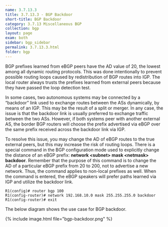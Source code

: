 ```yaml
---
name: 3.7.13.3
title: 3.7.13.3 - BGP Backdoor
short-title: BGP Backdoor
category: 3.7.13 Miscellaneous BGP
collection: bgp
layout: page
exam: both
sidebar: bgp_sidebar
permalink: 3.7.13.3.html
folder: bgp
---
```

BGP prefixes learned from eBGP peers have the AD value of 20, the lowest among all dynamic routing protocols. This was done intentionally to prevent possible routing loops caused by redistribution of BGP routes into IGP. The local router always trusts the prefixes learned from external peers because they have passed the loop detection test.

In some cases, two autonomous systems may be connected by a “backdoor” link used to exchange routes between the ASs dynamically, by means of an IGP. This may be the result of a split or merger. In any case, the issue is that the backdoor link is usually preferred to exchange traffic between the two ASs. However, if both systems peer with another external AS, the border BGP routers will choose the prefix advertised via eBGP over the same prefix received across the backdoor link via IGP.

To resolve this issue, you may change the AD of eBGP routes to the true external peers, but this may increase the risk of routing loops. There is a special command in the BGP configuration mode used to explicitly change the distance of an eBGP prefix: **network \<subnet\> mask \<netmask\> backdoor**. Remember that the purpose of this command is to change the AD of a particular eBGP prefix from 20 to 200, not to advertise a new network. Thus, the command applies to non-local prefixes as well. When the command is entered, the eBGP speakers will prefer paths learned via IGP and utilize the backdoor link.
```
R1(config)# router bgp 100
R1(config-router)# network 192.168.10.0 mask 255.255.255.0 backdoor
R1(config-router)# exit
```
The below diagram shows the use case for BGP backdoor.

{% include image.html file="bgp-backdoor.png" %}
